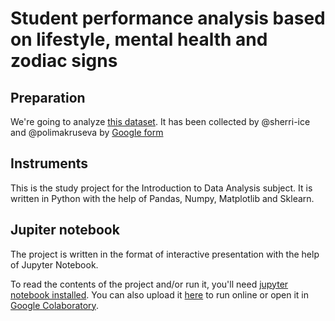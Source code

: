 # Student performance analysis based on lifestyle, mental health and zodiac signs

## Preparation
We're going to analyze [this dataset](https://github.com/sherri-ice/DataAnalyseProject/blob/main/dataframe.csv). It has been collected by @sherri-ice and @polimakruseva by [Google form](https://docs.google.com/forms/d/1kHeUlOOkr-ZgUwSsOjANeDLwxe_PFNAVhRzv8jTkQ0M/edit?usp=forms_home&ths=true)

## Instruments
This is the study project for the Introduction to Data Analysis subject. It is written in Python with the help of Pandas, Numpy, Matplotlib and Sklearn.

## Jupiter notebook 
The project is written in the format of interactive presentation with the help of Jupyter Notebook.

To read the contents of the project and/or run it, you'll need [jupyter notebook installed](https://jupyter.org/). You can also upload it [here](https://cocalc.com/features/jupyter-notebook) to run online or open it in [Google Colaboratory](https://colab.research.google.com/github/sherri-ice/DataAnalyseProject/blob/main/vkiad_project.ipynb).
